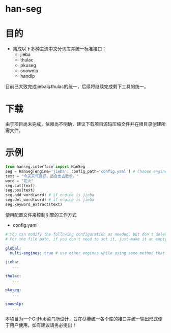 han-seg
========

目的
========
* 集成以下多种主流中文分词库并统一标准接口：
    * jieba
    * thulac
    * pkuseg
    * snownlp
    * handlp

目前已大致完成jieba与thulac的统一，后续将继续完成剩下工具的统一。

下载
========
由于项目尚未完成，依赖尚不明确，建议下载项目源码压缩文件并在根目录创建所需文件。

示例
========
```python
from hanseg.interface import HanSeg
seg = HanSeg(engine='jieba', config_path='config.yaml') # Choose engine from jieba and thulac
text = "今天天气真好，适合出去散步。"
word = "花火"
seg.cut(text)
seg.pos(text)
seg.add_word(word) # if engine is jieba
seg.del_word(word) # if engine is jieba
seg.keyword_extract(text)
```

使用配置文件来控制引擎的工作方式
* config.yaml
```yaml
# You can modify the following configuration as needed, but don't delete any lines.
# For the file path, if you don't need to set it, just make it an empty string.

global:
  multi-engines: true # use other engines while using some method that is not supported by current engine

jieba:
   ...

thulac:
   ...

pkuseg:
   ...

snownlp:
   ...
```

本项目为一个GitHub菜鸟所设计，旨在尽量统一各个库的接口并统一输出形式便于用户使用。如有建议请务必提出！
